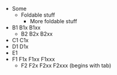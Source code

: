 * Some
    * Foldable stuff
        * More foldable stuff
* B1 B1x B1xx
    * B2 B2x B2xx
* C1 C1x
* D1 D1x
* E1
* F1 F1x F1xx F1xxx
	* F2 F2x F2xx F2xxx (begins with tab)
